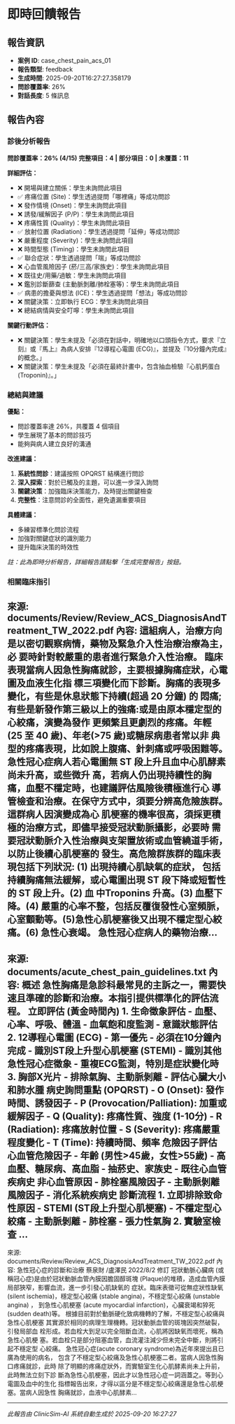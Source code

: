 # 即時回饋報告

## 報告資訊
- **案例 ID**: case_chest_pain_acs_01
- **報告類型**: feedback
- **生成時間**: 2025-09-20T16:27:27.358179
- **問診覆蓋率**: 26%
- **對話長度**: 5 條訊息

## 報告內容

### 診後分析報告

**問診覆蓋率：26% (4/15)**
**完整項目：4 | 部分項目：0 | 未覆蓋：11**

**詳細評估：**
- ❌ 開場與建立關係：學生未詢問此項目
- ✅ 疼痛位置 (Site)：學生透過提問「哪裡痛」等成功問診
- ❌ 發作情境 (Onset)：學生未詢問此項目
- ❌ 誘發/緩解因子 (P/P)：學生未詢問此項目
- ❌ 疼痛性質 (Quality)：學生未詢問此項目
- ✅ 放射位置 (Radiation)：學生透過提問「延伸」等成功問診
- ❌ 嚴重程度 (Severity)：學生未詢問此項目
- ❌ 時間型態 (Timing)：學生未詢問此項目
- ✅ 聯合症狀：學生透過提問「喘」等成功問診
- ❌ 心血管風險因子 (菸/三高/家族史)：學生未詢問此項目
- ❌ 既往史/用藥/過敏：學生未詢問此項目
- ❌ 鑑別診斷篩查 (主動脈剝離/肺栓塞等)：學生未詢問此項目
- ✅ 病患的擔憂與想法 (ICE)：學生透過提問「想法」等成功問診
- ❌ 關鍵決策：立即執行 ECG：學生未詢問此項目
- ❌ 總結病情與安全叮嚀：學生未詢問此項目

**關鍵行動評估：**
- ❌ 關鍵決策：學生未提及「必須在對話中，明確地以口頭指令方式，要求『立刻』或『馬上』為病人安排『12導程心電圖 (ECG)』，並提及『10分鐘內完成』的概念。」
- ❌ 關鍵決策：學生未提及「必須在最終計畫中，包含抽血檢驗『心肌鈣蛋白 (Troponin)』。」

### 總結與建議

**優點：**
- 問診覆蓋率達 26%，共覆蓋 4 個項目
- 學生展現了基本的問診技巧
- 能夠與病人建立良好的溝通

**改進建議：**
1. **系統性問診**：建議按照 OPQRST 結構進行問診
2. **深入探索**：對於已觸及的主題，可以進一步深入詢問
3. **關鍵決策**：加強臨床決策能力，及時提出關鍵檢查
4. **完整性**：注意問診的全面性，避免遺漏重要項目

**具體建議：**
- 多練習標準化問診流程
- 加強對關鍵症狀的識別能力
- 提升臨床決策的時效性

*註：此為即時分析報告，詳細報告請點擊「生成完整報告」按鈕。*

### 相關臨床指引
來源: documents/Review/Review_ACS_DiagnosisAndTreatment_TW_2022.pdf
內容: 這組病人，治療方向是以密切觀察病情，藥物及緊急介入性治療治療為主，必 要時針對較嚴重的患者進行緊急介入性治療。 臨床表現當病人因急性胸痛就診，主要根據胸痛症狀，心電圖及血液生化指 標三項變化而下診斷。胸痛的表現多變化，有些是休息狀態下持續(超過 20 分鐘) 的 悶痛;有些是新發作第三級以上的強痛:或是由原本穩定型的心絞痛，演變為發作 更頻繁且更劇烈的疼痛。年輕 (25 至 40 歲)、年老(>75 歲)或糖尿病患者常以非 典型的疼痛表現，比如說上腹痛、針刺痛或呼吸困難等。 急性冠心症病人若心電圖無 ST 段上升且血中心肌酵素尚未升高，或些微升 高，若病人仍出現持續性的胸痛，血壓不穩定時，也建議評估風險後積極進行心 導管檢查和治療。在保守方式中，須要分辨高危險族群。這群病人因演變成為心 肌梗塞的機率很高，須採更積極的治療方式，即儘早接受冠狀動脈攝影，必要時 需要冠狀動脈介入性治療與支架置放術或血管繞道手術，以防止後續心肌梗塞的 發生。高危險群族群的臨床表現包括下列狀況: (1) 出現持續心肌缺氧的症狀， 包括持續胸痛無法緩解，或心電圖出現 ST 段下降或短暫性的 ST 段上升。(2) 血 中Troponins 升高。(3) 血壓下降。(4) 嚴重的心率不整，包括反覆復發性心室頻脈， 心室顫動等。(5)急性心肌梗塞後又出現不穩定型心絞痛。(6) 急性心衰竭。 急性冠心症病人的藥物治療...
---
來源: documents/acute_chest_pain_guidelines.txt
內容: 概述 急性胸痛是急診科最常見的主訴之一，需要快速且準確的診斷和治療。本指引提供標準化的評估流程。 立即評估 (黃金時間內) 1. 生命徵象評估 - 血壓、心率、呼吸、體溫 - 血氧飽和度監測 - 意識狀態評估 2. 12導程心電圖 (ECG) - 第一優先 - 必須在10分鐘內完成 - 識別ST段上升型心肌梗塞 (STEMI) - 識別其他急性冠心症徵象 - 重複ECG監測，特別是症狀變化時 3. 胸部X光片 - 排除氣胸、主動脈剝離 - 評估心臟大小和肺水腫 病史詢問重點 (OPQRST) - O (Onset): 發作時間、誘發因子 - P (Provocation/Palliation): 加重或緩解因子 - Q (Quality): 疼痛性質、強度 (1-10分) - R (Radiation): 疼痛放射位置 - S (Severity): 疼痛嚴重程度變化 - T (Time): 持續時間、頻率 危險因子評估 心血管危險因子 - 年齡 (男性>45歲，女性>55歲) - 高血壓、糖尿病、高血脂 - 抽菸史、家族史 - 既往心血管疾病史 非心血管原因 - 肺栓塞風險因子 - 主動脈剝離風險因子 - 消化系統疾病史 診斷流程 1. 立即排除致命性原因 - STEMI (ST段上升型心肌梗塞) - 不穩定型心絞痛 - 主動脈剝離 - 肺栓塞 - 張力性氣胸 2. 實驗室檢查 ...
---
來源: documents/Review/Review_ACS_DiagnosisAndTreatment_TW_2022.pdf
內容: 急性冠心症的診斷和治療 蔡泉財 /盧澤民 2022/8/2 修訂 冠狀動脈心臟病 (或稱冠心症)是由於冠狀動脈血管內膜因膽固醇斑塊 (Plaque)的堆積，造成血管內膜局部狹窄，影響血流，進一步引發心肌缺氧的 症狀。臨床表徵可從無症狀性缺氧(silent ischemia)，穩定型心絞痛 (stable angina)，不穩定型心絞痛 (unstable angina) ， 到急性心肌梗塞 (acute myocardial infarction)，心臟衰竭和猝死 (sudden death)等。 根據目前對於動脈硬化致病機轉的了解，不穩定型心絞痛與急性心肌梗塞 其實源於相同的病理生理機轉。冠狀動脈血管的斑塊因突然破裂，引發局部血 栓形成。若血栓大到足以完全阻斷血流，心肌將因缺氧而壞死，稱為急性心肌梗 塞。若血栓只是部分阻塞血管，血流灌注減少但未完全中斷，則將引起不穩定型 心絞痛。 急性冠心症(acute coronary syndrome)為近年來提出且已廣為使用的病名， 包含了不穩定型心絞痛及急性心肌梗塞二者。當病人因急性胸口疼痛就診，此時 除了明顯的疼痛症狀外，而實驗室生化心肌酵素尚未上升前，此時無法立刻下診 斷為急性心肌梗塞，因此才以急性冠心症一詞涵蓋之。等到心電圖及血中的生化 指標報告出來，才得以區分是不穩定型心絞痛還是急性心肌梗塞。當病人因急性 胸痛就診，血液中心肌酵素...

---
*此報告由 ClinicSim-AI 系統自動生成於 2025-09-20 16:27:27*
